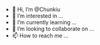 - 👋 Hi, I’m @Chunkiu
- 👀 I’m interested in ...
- 🌱 I’m currently learning ...
- 💞️ I’m looking to collaborate on ...
- 📫 How to reach me ...

<!---
Chunkiu/Chunkiu is a ✨ special ✨ repository because its `README.md` (this file) appears on your GitHub profile.
You can click the Preview link to take a look at your changes.
--->
